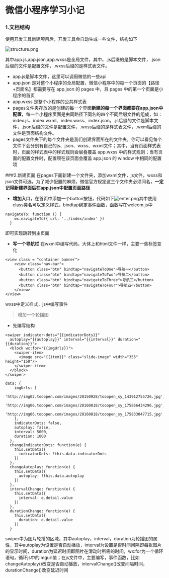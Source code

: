 
# 微信小程序学习小记


### 1.文档结构

使用开发工具新建项目后，开发工具会自动生成一些文件，结构如下

![structure.png](F:/campus/wechatSmallAppMd/image/structure.png "项目结构")

其中app.js,app.json,app.wxss是全局文件，其中，.js后缀的是脚本文件，.json后缀的文件是配置文件，.wxss后缀的是样式表文件。
* app.js是脚本文件，这里可以调用微信的一些api
* app.json 是对整个小程序的全局配置，微信小程序中的每一个页面的【路径+页面名】都需要写在 app.json 的 pages 中，且 pages 中的第一个页面是小程序的首页
* app.wxss 是整个小程序的公共样式表
* pages文件夹存放的是创建的每一个界面**新建的每一个界面都要在app.json中配置**，每一个小程序页面是由同路径下同名的四个不同后缀文件的组成，如：index.js、index.wxml、index.wxss、index.json。.js后缀的文件是脚本文件，.json后缀的文件是配置文件，.wxss后缀的是样式表文件，.wxml后缀的文件是页面结构文件。
* pages文件夹下的每个文件夹是我们创建界面所在的文件夹，你可以看见每个文件下会分别有自己的js、json、wxss、wxml文件；其中，当有页面样式表时，页面的样式表中的样式规则会层叠覆盖 app.wxss 中的样式规则；当有页面的配置文件时，配置项在该页面会覆盖 app.json 的 window 中相同的配置项

###2.新建页面
在pages下面新建一个文件夹，添加wxml文件，js文件，wxss和json文件可选，为了减少配置的麻烦，微信官方规定这三个文件夹必须同名，**一定记得新建界面后在app.json中配置页面路径**
* **增加入口**，在首页中添加一个button按钮，代码如下![enter.png](F:/campus/wechatSmallAppMd/image/enter.png "")其中使用class类名可以定义样式，bindtap绑定事件函数，函数写在welcom.js中 
```
navigateTo: function () {
    wx.navigateTo({ url: '../index/index' })
  }
``` 
即可实现跳转到主页面

*  **写一个导航栏** 在wxml中编写代码，大体上和html文件一样，主要一些标签变化


```
<view class = "container banner">
    <view class="nav-bar">
      <button class="btn" bindtap="navigateToOne">导航一</button>
      <button class="btn" bindtap="navigateToTwo">导航二</button>
      <button class="btn" bindtap="navigateToThree">导航三</button>
      <button class="btn" bindtap="navigateToFour">导航四</button>
    </view>
</view>
```
wxss中定义样式，js中编写事件

> 增加一个轮播图

* 先编写结构

```
<swiper indicator-dots="{{indicatorDots}}"
  autoplay="{{autoplay}}" interval="{{interval}}" duration="{{duration}}">
  <block wx:for="{{imgUrls}}">
    <swiper-item>
      <image src="{{item}}" class="slide-image" width="355" height="150"/>
    </swiper-item>
  </block>
</swiper>

```

```
data: {
    imgUrls: [
      'http://img02.tooopen.com/images/20150928/tooopen_sy_143912755726.jpg',
      'http://img06.tooopen.com/images/20160818/tooopen_sy_175866434296.jpg',
      'http://img06.tooopen.com/images/20160818/tooopen_sy_175833047715.jpg'
    ],
    indicatorDots: false,
    autoplay: false,
    interval: 5000,
    duration: 1000
  },
  changeIndicatorDots: function(e) {
    this.setData({
      indicatorDots: !this.data.indicatorDots
    })
  },
  changeAutoplay: function(e) {
    this.setData({
      autoplay: !this.data.autoplay
    })
  },
  intervalChange: function(e) {
    this.setData({
      interval: e.detail.value
    })
  },
  durationChange: function(e) {
    this.setData({
      duration: e.detail.value
    })
  }
```
swiper中为图片轮播的区域，其中autoplay，interval，duration为轮播图的属性，其中autoplay为设置是否自动播放，interval为设置是否时间间隔即每张图片的显示时间，duration为延迟时间即图片在滑动时所需的时间，wx:for为一个循环语句，循环js中的imgurl值；在js文件中，主要编写，事件函数，比如changeAutoplay()改变是否自动播放，intervalChange()改变间隔时间，durationChange()改变延迟时间




























